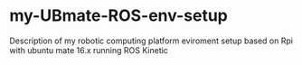 # my-UBmate-ROS-env-setup
Description of my robotic computing platform eviroment setup based on Rpi with ubuntu mate 16.x running ROS Kinetic
